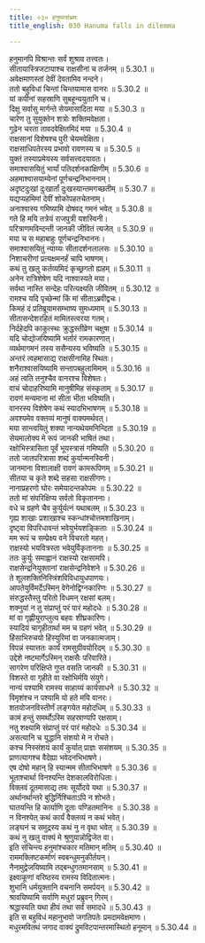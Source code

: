 ```yaml
---
title: ०३० हनुमत्संभ्रमः
title_english: 030 Hanuma falls in dilemma

---
```

<div class="audioEmbed"  caption="श्रीराम-हरिसीताराममूर्ति-घनपाठिभ्यां वचनम्" src="https://archive.org/download/Ramayana-recitation-Sriram-harisItArAmamUrti-Ghanapaati-v2/Kanda_5/Kanda_5_SK-030-Hanuma_falls_in_dilemma.mp3"></div>

  
हनुमानपि विश्रान्तः सर्वं शुश्राव तत्त्वतः।  
सीतायास्त्रिजटायाश्च राक्षसीनां च तर्जनम् ॥ 5.30.1 ॥   
अवेक्षमाणस्तां देवीं देवतामिव नन्दने।  
ततो बहुविधां चिन्तां चिन्तयामास वानरः ॥ 5.30.2 ॥   
यां कपीनां सहस्राणि सुबहून्ययुतानि च।  
दिक्षु सर्वासु मार्गन्ते सेयमासादिता मया ॥ 5.30.3 ॥   
चारेण तु सुयुक्तेन शत्रोः शक्तिमवेक्षता।  
गूढेन चरता तावदवेक्षितमिदं मया ॥ 5.30.4 ॥   
राक्षसानां विशेषश्च पुरी चेयमवेक्षिता।  
राक्षसाधिपतेरस्य प्रभावो रावणस्य च ॥ 5.30.5 ॥   
युक्तं तस्याप्रमेयस्य सर्वसत्त्वदयावतः।  
समाश्वासयितुं भार्यां पतिदर्शनकांक्षिणीम् ॥ 5.30.6 ॥   
अहमाश्वासयाम्येनां पूर्णचन्द्रनिभाननाम्।  
अदृष्टदुःखां दुःखार्तां दुःखस्यान्तमगच्छतीम् ॥ 5.30.7 ॥   
यद्यप्यहमिमां देवीं शोकोपहतचेतनाम्।  
अनाश्वास्य गमिष्यामि दोषवद् गमनं भवेत् ॥ 5.30.8 ॥   
गते हि मयि तत्रेयं राजपुत्री यशस्विनी।  
परित्राणमविन्दन्ती जानकी जीवितं त्यजेत् ॥ 5.30.9 ॥   
मया च स महाबाहुः पूर्णचन्द्रनिभाननः।  
समाश्वासयितुं न्याय्यः सीतादर्शनलालसः ॥ 5.30.10 ॥   
निशाचरीणां प्रत्यक्षमनर्हं चापि भाषणम्।  
कथं तु खलु कर्तव्यमिदं कृच्छ्रगतो ह्यहम् ॥ 5.30.11 ॥   
अनेन रात्रिशेषेण यदि नाश्वास्यते मया।  
सर्वथा नास्ति सन्देहः परित्यक्ष्यति जीवितम् ॥ 5.30.12 ॥   
रामश्च यदि पृच्छेन्मां किं मां सीताऽब्रवीद्वचः।  
किमहं दं प्रतिब्रूयामसम्भाष्य सुमध्यमाम् ॥ 5.30.13 ॥   
सीतासन्देशरहितं मामितस्त्वरया गतम्।  
निर्दहेदपि काकुत्स्थः क्रुद्धस्तीव्रेण चक्षुषा ॥ 5.30.14 ॥   
यदि चोद्योजयिष्यामि भर्तारं रामकारणात्।  
व्यर्थमागमनं तस्य ससैन्यस्य भविष्यति ॥ 5.30.15 ॥   
अन्तरं त्वहमासाद्य राक्षसीनामिह स्थितः।  
शनैराश्वासयिष्यामि सन्तापबहुलामिमाम् ॥ 5.30.16 ॥   
अहं त्वति तनुश्चैव वानरश्च विशेषतः।  
वाचं चोदाहरिष्यामि मानुषीमिह संस्कृताम् ॥ 5.30.17 ॥   
रावणं मन्यमाना मां सीता भीता भविष्यति।  
वानरस्य विशेषेण कथं स्यादभिभाषणम् ॥ 5.30.18 ॥   
अवश्यमेव वक्तव्यं मानुषं वाक्यमर्थवत्।  
मया सान्त्वयितुं शक्या नान्यथेयमनिन्दिता ॥ 5.30.19 ॥   
सेयमालोक्य मे रूपं जानकी भाषितं तथा।  
रक्षोभिस्त्रासिता पूर्वं भूयस्त्रासं गमिष्यति ॥ 5.30.20 ॥   
ततो जातपरित्रासा शब्दं कुर्यान्मनस्विनी।  
जानमाना विशालाक्षी रावणं कामरूपिणम् ॥ 5.30.21 ॥   
सीतया च कृते शब्दे सहसा राक्षसीगणः।  
नानाप्रहरणो घोरः समेयादन्तकोपमः ॥ 5.30.22 ॥   
ततो मां संपरिक्षिप्य सर्वतो विकृताननाः।  
वधे च ग्रहणे चैव कुर्युर्यत्नं यथाबलम् ॥ 5.30.23 ॥   
गृह्य शाखाः प्रशाखाश्च स्कन्धांश्चोत्तमशाखिनाम्।  
दृष्ट्वा विपरिधावन्तं भवेयुर्भयशङ्किताः ॥ 5.30.24 ॥   
मम रूपं च सम्प्रेक्ष्य वने विचरतो महत्।  
राक्षस्यो भयवित्रस्ता भवेयुर्विकृताननाः ॥ 5.30.25 ॥   
ततः कुर्युः समाह्वानं राक्षस्यो रक्षसामपि।  
राक्षसेन्द्रनियुक्तानां राक्षसेन्द्रनिवेशने ॥ 5.30.26 ॥   
ते शूलशक्तिनिस्त्रिंशविविधायुधपाणयः।  
आपतेयुर्विमर्देऽस्मिन् वेगेनोद्विग्नकारिणः ॥ 5.30.27 ॥   
संरुद्धस्तैस्तु परितो विधमन् रक्षसां बलम्।  
शक्नुयां न तु संप्राप्तुं परं पारं महोदधेः ॥ 5.30.28 ॥   
मां वा गृह्णीयुराप्लुत्य बहवः शीघ्रकारिणः।  
स्यादियं चागृहीतार्था मम च ग्रहणं भवेत् ॥ 5.30.29 ॥   
हिंसाभिरुचयो हिंस्युरिमां वा जनकात्मजाम्।  
विपन्नं स्यात्ततः कार्यं रामसुग्रीवयोरिदम् ॥ 5.30.30 ॥   
उद्देशे नष्टमार्गेऽस्मिन् राक्षसैः परिवारिते।  
सागरेण परिक्षिप्ते गुप्त वसति जानकी ॥ 5.30.31 ॥   
विशस्ते वा गृहीते वा रक्षोभिर्मयि संयुगे।  
नान्यं पश्यामि रामस्य साहाय्यं कार्यसाधने ॥ 5.30.32 ॥   
विमृशंश्च न पश्यामि यो हते मयि वानरः।  
शतयोजनविस्तीर्णं लङ्गयेत महोदधिम् ॥ 5.30.33 ॥   
कामं हन्तुं समर्थोऽस्मि सहस्राण्यपि रक्षसाम्।  
नतु शक्ष्यामि संप्राप्तुं परं पारं महोदधेः ॥ 5.30.34 ॥   
असत्यानि च युद्धानि संशयो मे न रोचते।  
कश्च निस्संशयं कार्यं कुर्यात् प्राज्ञः ससंशयम् ॥ 5.30.35 ॥   
प्राणत्यागश्च वैदेह्या भवेदनभिभाषणे।  
एष दोषो महान् हि स्यान्मम सीताभिभाषणे ॥ 5.30.36 ॥   
भूताश्चार्था विनश्यन्ति देशकालविरोधिताः।  
विक्लवं दूतमासाद्य तमः सूर्योदये यथा ॥ 5.30.37 ॥   
अर्थानर्थान्तरे बुद्धिर्निश्चिताऽपि न शोभते।  
घातयन्ति हि कार्याणि दूताः पण्डितमानिनः ॥ 5.30.38 ॥   
न विनश्येत् कथं कार्यं वैक्लव्यं न कथं भवेत्।  
लङ्घनं च समुद्रस्य कथं नु न वृथा भवेत् ॥ 5.30.39 ॥   
कथं नु खलु वाक्यं मे श्रुणुयान्नोद्विजेत वा।  
इति संचिन्त्य हनुमांश्चकार मतिमान् मतिम् ॥ 5.30.40 ॥   
राममक्लिष्टकर्माणं स्वबन्धुमनुकीर्तयन्।  
नैनामुद्वेजयिष्यामि तद्बन्धुगतमानसाम् ॥ 5.30.41 ॥   
इक्ष्वाकूणां वरिष्ठस्य रामस्य विदितात्मनः।  
शुभानि धर्मयुक्तानि वचनानि समर्पयन् ॥ 5.30.42 ॥   
श्रावयिष्यामि सर्वाणि मधुरां प्रब्रुवन् गिरम्।  
श्रद्धास्यति यथा हीयं तथा सर्वं समादधे ॥ 5.30.43 ॥   
इति स बहुविधं महानुभावो जगतिपतेः प्रमदामवेक्षमाणः।  
मधुरमवितथं जगाद वाक्यं द्रुमविटपान्तरमास्थितो हनूमान् ॥ 5.30.44 ॥   